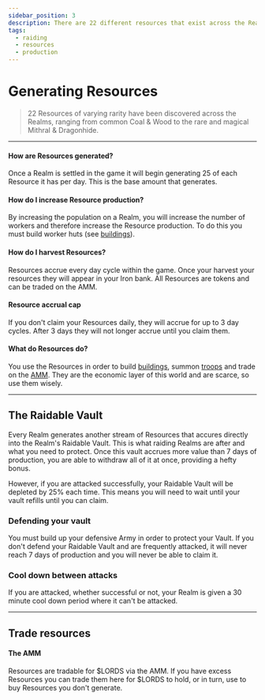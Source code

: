 ```yaml
---
sidebar_position: 3
description: There are 22 different resources that exist across the Realms.
tags:
  - raiding
  - resources
  - production
---
```


# Generating Resources

> 22 Resources of varying rarity have been discovered across the Realms, ranging from common Coal & Wood to the rare and magical Mithral & Dragonhide. 




---

#### How are Resources generated?

Once a Realm is settled in the game it will begin generating 25 of each Resource it has per day. This is the base amount that generates.

#### How do I increase Resource production?

By increasing the population on a Realm, you will increase the number of workers and therefore increase the Resource production. To do this you must build worker huts (see [buildings](./buildings#economic)). 

#### How do I harvest Resources?

Resources accrue every day cycle within the game. Once your harvest your resources they will appear in your Iron bank. All Resources are tokens and can be traded on the AMM.

#### Resource accrual cap

If you don't claim your Resources daily, they will accrue for up to 3 day cycles. After 3 days they will not longer accrue until you claim them. 

#### What do Resources do?

You use the Resources in order to build [buildings](./buildings#economic), summon [troops](./troops-squads) and trade on the [AMM](/docs/economics/amm). They are the economic layer of this world and are scarce, so use them wisely.


---

## The Raidable Vault

Every Realm generates another stream of Resources that accures directly into the Realm's Raidable Vault. This is what raiding Realms are after and what you need to protect. Once this vault accrues more value than 7 days of production, you are able to withdraw all of it at once, providing a hefty bonus. 

However, if you are attacked successfully, your Raidable Vault will be depleted by 25% each time. This means you will need to wait until your vault refills until you can claim.

### Defending your vault

You must build up your defensive Army in order to protect your Vault. If you don't defend your Raidable Vault and are frequently attacked, it will never reach 7 days of production and you will never be able to claim it.

### Cool down between attacks

If you are attacked, whether successful or not, your Realm is given a 30 minute cool down period where it can't be attacked.

---

## Trade resources

#### The AMM

Resources are tradable for $LORDS via the AMM. If you have excess Resources you can trade them here for $LORDS to hold, or in turn, use to buy Resources you don't generate.

